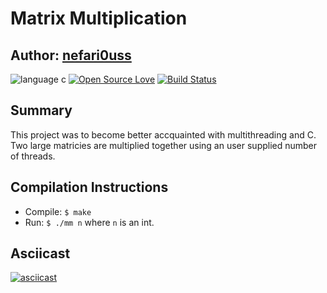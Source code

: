 # Matrix Multiplication 

## Author: [nefari0uss](https://www.github.com/nefari0uss)

![language c](https://img.shields.io/badge/language-C-orange.svg "Language C")
[![Open Source Love](https://badges.frapsoft.com/os/mit/mit.svg?v=102)](https://github.com/ellerbrock/open-source-badge/)
[![Build Status](https://travis-ci.org/Nefari0uss/matrix-multiplication.svg?branch=master)](https://travis-ci.org/Nefari0uss/matrix-multiplication) 

## Summary
This project was to become better accquainted with multithreading and C. Two large matricies are multiplied together using an user supplied number of threads.

## Compilation Instructions
* Compile: `$ make`
* Run: `$ ./mm n` where `n` is an int.							

## Asciicast
[![asciicast](https://asciinema.org/a/98550.png)](https://asciinema.org/a/98550)
